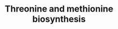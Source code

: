 ---
annotations:
- id: PW:0000002
  parent: classic metabolic pathway
  type: Pathway Ontology
  value: classic metabolic pathway
- id: PW:0001278
  parent: classic metabolic pathway
  type: Pathway Ontology
  value: threonine biosynthetic pathway
- id: PW:0001301
  parent: regulatory pathway
  type: Pathway Ontology
  value: methionine biosynthetic pathway
authors:
- J.Heckman
- MaintBot
- Ddigles
- Egonw
- Mkutmon
- Eweitz
- Khanspers
citedin: ''
communities: []
description: 'The biosynthesis of threonine and methionine in S. cerevisiae begins
  in a common three-step pathway that converts aspartate to homoserine. HOM3 and HOM2,
  which encode the enzymes responsible for the first and second steps of this pathway
  respectively, are regulated by Gcn4p under the general control of amino acid biosynthesis.
  Additionally, threonine represses HOM3 and competitively inhibits homoserine dehydrogenase
  (encoded by HOM6), lending that the flow of carbon into the common pathway is primarily
  regulated by threonine. The Hom3p, Hom2p, and Hom6p-catalyzed reactions yield homoserine,
  at which point the threonine and methionine pathways diverge. Phosphorylation of
  homoserine by homoserine kinase (encoded by THR1) directs homoserine towards the
  biosynthesis of threonine, whereas acetylation by homoserine O-transacetylase (encoded
  by MET2) commits homoserine to the biosynthesis of sulfur amino acids.  Source:
  https://pathway.yeastgenome.org/'
last-edited: 2024-10-09
ndex: null
organisms:
- Saccharomyces cerevisiae
redirect_from:
- /index.php/Pathway:WP423
- /instance/WP423
- /instance/WP423_r135629
revision: r135629
schema-jsonld:
- '@context': https://schema.org/
  '@id': https://wikipathways.github.io/pathways/WP423.html
  '@type': Dataset
  creator:
    '@type': Organization
    name: WikiPathways
  description: 'The biosynthesis of threonine and methionine in S. cerevisiae begins
    in a common three-step pathway that converts aspartate to homoserine. HOM3 and
    HOM2, which encode the enzymes responsible for the first and second steps of this
    pathway respectively, are regulated by Gcn4p under the general control of amino
    acid biosynthesis. Additionally, threonine represses HOM3 and competitively inhibits
    homoserine dehydrogenase (encoded by HOM6), lending that the flow of carbon into
    the common pathway is primarily regulated by threonine. The Hom3p, Hom2p, and
    Hom6p-catalyzed reactions yield homoserine, at which point the threonine and methionine
    pathways diverge. Phosphorylation of homoserine by homoserine kinase (encoded
    by THR1) directs homoserine towards the biosynthesis of threonine, whereas acetylation
    by homoserine O-transacetylase (encoded by MET2) commits homoserine to the biosynthesis
    of sulfur amino acids.  Source: https://pathway.yeastgenome.org/'
  keywords:
  - 2-oxoglutarate
  - 5-methyltetrahydropteroyl tri-L-glutamate
  - AAT1
  - AAT2
  - ADP
  - ATP
  - Coenzyme A
  - H+
  - H2O
  - H2S
  - HOM2
  - HOM3
  - HOM6
  - L-aspartate
  - L-aspartate 4-semialdehyde
  - L-aspartyl-4-phosphate
  - L-glutamate
  - L-methionine
  - L-threonine
  - MET17
  - MET2
  - MET6
  - NADP
  - NADPH
  - O-acetyl-L-homoserine
  - O-phospho-L-homoserine
  - Oxaloacetate
  - THR1
  - THR4
  - acetate
  - acetyl-CoA
  - homocysteine
  - homoserine
  - phosphate
  - tetrahydropteroyl tri-L-glutamate
  license: CC0
  name: Threonine and methionine biosynthesis
seo: CreativeWork
title: Threonine and methionine biosynthesis
wpid: WP423
---